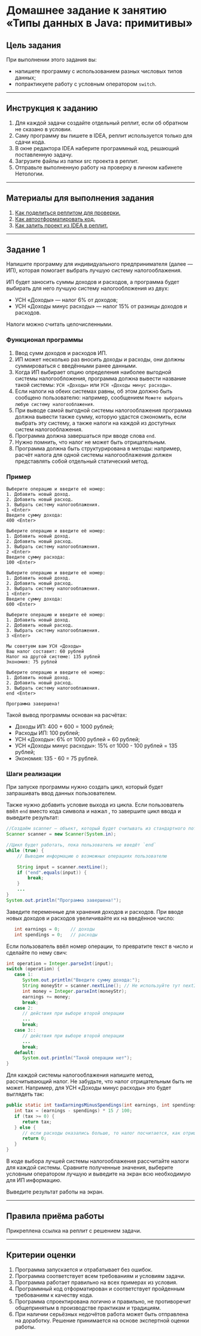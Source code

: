 # Домашнее задание к занятию «Типы данных в Java: примитивы»

## Цель задания

При выполнении этого задания вы:

* напишете программу с использованием разных числовых типов данных;
* попрактикуете работу с условным оператором `switch`.

------

## Инструкция к заданию

1. Для каждой задачи создайте отдельный реплит, если об обратном не сказано в условии.
1. Саму программу вы пишете в IDEA, реплит используется только для сдачи кода.
3. В окне редактора IDEA наберите программный код, решающий поставленную задачу.
5. Загрузите файлы из папки src проекта в реплит.
6. Отправьте выполненную работу на проверку в личном кабинете Нетологии.

------

## Материалы для выполнения задания

1. [Как поделиться реплитом для проверки.](https://github.com/netology-code/java2-homeworks/blob/main/QA_ReplitShare.md)
2. [Как автоотформатировать код.](https://github.com/netology-code/java2-homeworks/blob/main/QA_Format.md)
3. [Как залить проект из IDEA в реплит.](https://github.com/netology-code/java2-homeworks/blob/main/QA_ReplitUpload.md)

------

## Задание 1 

Напишите программу для индивидуального предпринимателя (далее — ИП), которая помогает выбрать лучшую систему налогооблажения.

ИП будет заносить суммы доходов и расходов, а программа будет выбирать для него лучшую систему налогообложения из двух:

* УСН «Доходы» — налог 6% от доходов;
* УСН «Доходы минус расходы» — налог 15% от разницы доходов и расходов.

Налоги можно считать целочисленными.

### Функционал программы

1. Ввод сумм доходов и расходов ИП.
2. ИП может несколько раз вносить доходы и расходы, они должны суммироваться с введёнными ранее данными.
3. Когда ИП выбирает опцию определения наиболее выгодной системы налогообложения, программа должна вывести название такой системы: `УСН «Доходы»` или `УСН «Доходы минус расходы»`.
4. Если налоги на обеих системах равны, об этом должно быть сообщено пользователю: например, сообщением `Можете выбрать любую систему налогооблажения`.
5. При выводе самой выгодной системы налогооблажения программа должна вывести также сумму, которую удастся сэкономить, если выбрать эту систему, а также налоги на каждой из доступных систем налогооблажения.
6. Программа должна завершаться при вводе слова `end`.
7. Нужно помнить, что налог не может быть отрицательным.
8. Программа должна быть структурирована в методы: например, расчёт налога для одной системы налогооблажения должен представлять собой отдельный статический метод.

### Пример 

```
Выберите операцию и введите её номер:
1. Добавить новый доход.
2. Добавить новый расход.
3. Выбрать систему налогооблажения.
1 <Enter>
Введите сумму дохода:
400 <Enter>

Выберите операцию и введите её номер:
1. Добавить новый доход.
2. Добавить новый расход.
3. Выбрать систему налогооблажения.
2 <Enter>
Введите сумму расхода:
100 <Enter>

Выберите операцию и введите её номер:
1. Добавить новый доход.
2. Добавить новый расход.
3. Выбрать систему налогооблажения.
1 <Enter>
Введите сумму дохода:
600 <Enter>

Выберите операцию и введите её номер:
1. Добавить новый доход.
2. Добавить новый расход.
3. Выбрать систему налогооблажения.
3 <Enter>

Мы советуем вам УСН «Доходы»
Ваш налог составит: 60 рублей
Налог на другой системе: 135 рублей
Экономия: 75 рублей

Выберите операцию и введите её номер:
1. Добавить новый доход.
2. Добавить новый расход.
3. Выбрать систему налогооблажения.
end <Enter>

Программа завершена!
```

Такой вывод программы основан на расчётах:

* Доходы ИП: 400 + 600 = 1000 рублей;
* Расходы ИП: 100 рублей;
* УСН «Доходы»: 6% от 1000 рублей = 60 рублей;
* УСН «Доходы минус расходы»: 15% от 1000 - 100 рублей = 135 рублей;
* Экономия: 135 - 60 = 75 рублей.

### Шаги реализации

При запуске программы нужно создать цикл, который будет запрашивать ввод данных пользователем.

Также нужно добавить условие выхода из цикла. Если пользователь ввёл `end` вместо кода символа и нажал <enter>, то завершите цикл ввода и выведите результат:

   ```java
   //Создаём scanner — объект, который будет считывать из стандартного потока ввода/вывода (console)
   Scanner scanner = new Scanner(System.in);

   //Цикл будет работать, пока пользователь не введёт `end`
   while (true) {     
       // Выводим информацию о возможных операциях пользователю
   
       String input = scanner.nextLine();
       if ("end".equals(input)) {
           break;
       }
       ...
   }
   System.out.println("Программа завершена!");
   ```

Заведите переменные для хранения доходов и расходов. При вводе новых доходов и расходов увеличивайте их на введённое число:

   ```java
      int earnings = 0;    // доходы
      int spendings = 0;   // расходы
   ```

Если пользователь ввёл номер операции, то превратите текст в число и сделайте по нему свич:

   ```java
   int operation = Integer.parseInt(input);
   switch (operation) {
      case 1:
         System.out.println("Введите сумму дохода:");
         String moneyStr = scanner.nextLine(); // Не используйте тут nextInt (!)
         int money = Integer.parseInt(moneyStr);
         earnings += money;
         break;
      case 2:
         // действия при выборе второй операции
         ...
         break;
      case 3::
         // действия при выборе второй операции
         ...
         break;
      default:
         System.out.println("Такой операции нет");
   }
   ```

Для каждой системы налогооблажения напишите метод, рассчитывающий налог. Не забудьте, что налог отрицательным быть не может. Например, для УСН «Доходы минус расходы» это будет выглядеть так:

   ```java
   public static int taxEarningsMinusSpendings(int earnings, int spendings) {
      int tax = (earnings - spendings) * 15 / 100;
      if (tax >= 0) {
         return tax;
      } else {
         // если расходы оказались больше, то налог посчитается, как отрицательный
         return 0;
      }
   }
   ```

В коде выбора лучшей системы налогооблажения рассчитайте налоги для каждой системы. Сравните полученные значения, выберите условным оператором лучшую и выведите на экран всю необходимую для ИП информацию.

Выведите результат работы на экран.

------

## Правила приёма работы

Прикреплена ссылка на реплит с решением задачи.

------

## Критерии оценки

1. Программа запускается и отрабатывает без ошибок.
2. Программа соответствует всем требованиям и условиям задачи.
3. Программа работает правильно на всех примерах из условия.
4. Программный код отформатирован и соответствует пройденным требованиям к качеству кода.
5. Программа спроектирована логично и правильно, не противоречит общепринятым в производстве практикам и традициям.
6.  При наличии серьёзных недочётов работа может быть отправлена на доработку. Решение принимается на основе экспертной оценки работы.
